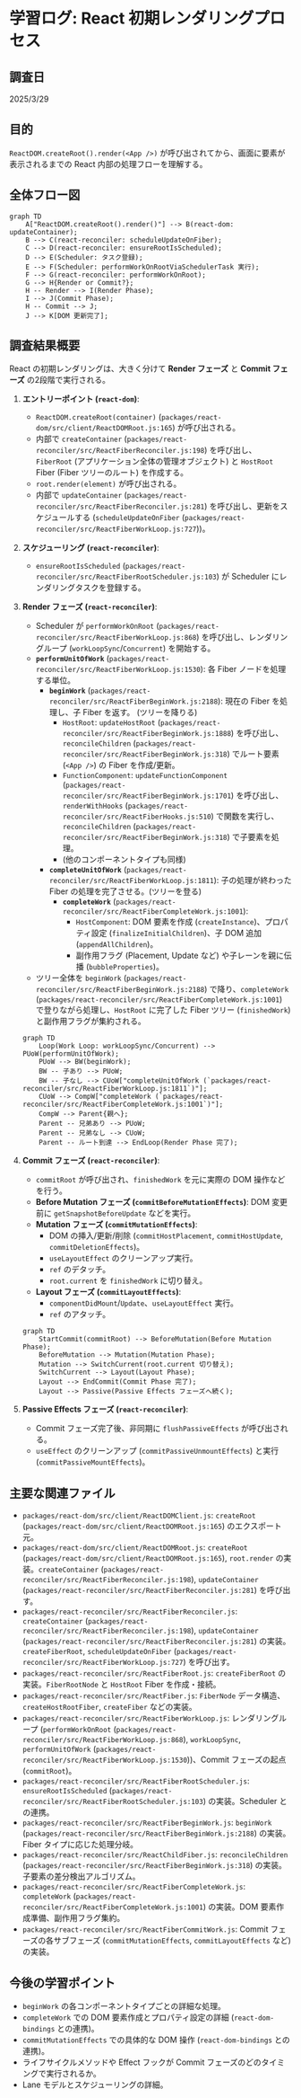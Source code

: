 # 学習ログ: React 初期レンダリングプロセス

## 調査日

2025/3/29

## 目的

`ReactDOM.createRoot().render(<App />)` が呼び出されてから、画面に要素が表示されるまでの React 内部の処理フローを理解する。

## 全体フロー図

```mermaid
graph TD
    A["ReactDOM.createRoot().render()"] --> B(react-dom: updateContainer);
    B --> C(react-reconciler: scheduleUpdateOnFiber);
    C --> D(react-reconciler: ensureRootIsScheduled);
    D --> E(Scheduler: タスク登録);
    E --> F(Scheduler: performWorkOnRootViaSchedulerTask 実行);
    F --> G(react-reconciler: performWorkOnRoot);
    G --> H{Render or Commit?};
    H -- Render --> I(Render Phase);
    I --> J(Commit Phase);
    H -- Commit --> J;
    J --> K[DOM 更新完了];
```

## 調査結果概要

React の初期レンダリングは、大きく分けて **Render フェーズ** と **Commit フェーズ** の2段階で実行される。

1.  **エントリーポイント (`react-dom`)**:
    *   `ReactDOM.createRoot(container)` (`packages/react-dom/src/client/ReactDOMRoot.js:165`) が呼び出される。
    *   内部で `createContainer` (`packages/react-reconciler/src/ReactFiberReconciler.js:198`) を呼び出し、`FiberRoot` (アプリケーション全体の管理オブジェクト) と `HostRoot` Fiber (Fiber ツリーのルート) を作成する。
    *   `root.render(element)` が呼び出される。
    *   内部で `updateContainer` (`packages/react-reconciler/src/ReactFiberReconciler.js:281`) を呼び出し、更新をスケジュールする (`scheduleUpdateOnFiber` (`packages/react-reconciler/src/ReactFiberWorkLoop.js:727`))。

2.  **スケジューリング (`react-reconciler`)**:
    *   `ensureRootIsScheduled` (`packages/react-reconciler/src/ReactFiberRootScheduler.js:103`) が Scheduler にレンダリングタスクを登録する。

3.  **Render フェーズ (`react-reconciler`)**:
    *   Scheduler が `performWorkOnRoot` (`packages/react-reconciler/src/ReactFiberWorkLoop.js:868`) を呼び出し、レンダリングループ (`workLoopSync`/`Concurrent`) を開始する。
    *   **`performUnitOfWork`** (`packages/react-reconciler/src/ReactFiberWorkLoop.js:1530`): 各 Fiber ノードを処理する単位。
        *   **`beginWork`** (`packages/react-reconciler/src/ReactFiberBeginWork.js:2188`): 現在の Fiber を処理し、子 Fiber を返す。 (ツリーを降りる)
            *   `HostRoot`: `updateHostRoot` (`packages/react-reconciler/src/ReactFiberBeginWork.js:1888`) を呼び出し、`reconcileChildren` (`packages/react-reconciler/src/ReactFiberBeginWork.js:318`) でルート要素 (`<App />`) の Fiber を作成/更新。
            *   `FunctionComponent`: `updateFunctionComponent` (`packages/react-reconciler/src/ReactFiberBeginWork.js:1701`) を呼び出し、`renderWithHooks` (`packages/react-reconciler/src/ReactFiberHooks.js:510`) で関数を実行し、`reconcileChildren` (`packages/react-reconciler/src/ReactFiberBeginWork.js:318`) で子要素を処理。
            *   (他のコンポーネントタイプも同様)
        *   **`completeUnitOfWork`** (`packages/react-reconciler/src/ReactFiberWorkLoop.js:1811`): 子の処理が終わった Fiber の処理を完了させる。(ツリーを登る)
            *   **`completeWork`** (`packages/react-reconciler/src/ReactFiberCompleteWork.js:1001`):
                *   `HostComponent`: DOM 要素を作成 (`createInstance`)、プロパティ設定 (`finalizeInitialChildren`)、子 DOM 追加 (`appendAllChildren`)。
                *   副作用フラグ (Placement, Update など) や子レーンを親に伝播 (`bubbleProperties`)。
    *   ツリー全体を `beginWork` (`packages/react-reconciler/src/ReactFiberBeginWork.js:2188`) で降り、`completeWork` (`packages/react-reconciler/src/ReactFiberCompleteWork.js:1001`) で登りながら処理し、`HostRoot` に完了した Fiber ツリー (`finishedWork`) と副作用フラグが集約される。

    ```mermaid
    graph TD
        Loop(Work Loop: workLoopSync/Concurrent) --> PUoW(performUnitOfWork);
        PUoW --> BW(beginWork);
        BW -- 子あり --> PUoW;
        BW -- 子なし --> CUoW["completeUnitOfWork (`packages/react-reconciler/src/ReactFiberWorkLoop.js:1811`)"];
        CUoW --> CompW["completeWork (`packages/react-reconciler/src/ReactFiberCompleteWork.js:1001`)"];
        CompW --> Parent{親へ};
        Parent -- 兄弟あり --> PUoW;
        Parent -- 兄弟なし --> CUoW;
        Parent -- ルート到達 --> EndLoop(Render Phase 完了);
    ```

4.  **Commit フェーズ (`react-reconciler`)**:
    *   `commitRoot` が呼び出され、`finishedWork` を元に実際の DOM 操作などを行う。
    *   **Before Mutation フェーズ (`commitBeforeMutationEffects`)**: DOM 変更前に `getSnapshotBeforeUpdate` などを実行。
    *   **Mutation フェーズ (`commitMutationEffects`)**:
        *   DOM の挿入/更新/削除 (`commitHostPlacement`, `commitHostUpdate`, `commitDeletionEffects`)。
        *   `useLayoutEffect` のクリーンアップ実行。
        *   `ref` のデタッチ。
        *   `root.current` を `finishedWork` に切り替え。
    *   **Layout フェーズ (`commitLayoutEffects`)**:
        *   `componentDidMount`/`Update`、`useLayoutEffect` 実行。
        *   `ref` のアタッチ。

    ```mermaid
    graph TD
        StartCommit(commitRoot) --> BeforeMutation(Before Mutation Phase);
        BeforeMutation --> Mutation(Mutation Phase);
        Mutation --> SwitchCurrent(root.current 切り替え);
        SwitchCurrent --> Layout(Layout Phase);
        Layout --> EndCommit(Commit Phase 完了);
        Layout --> Passive(Passive Effects フェーズへ続く);
    ```

5.  **Passive Effects フェーズ (`react-reconciler`)**:
    *   Commit フェーズ完了後、非同期に `flushPassiveEffects` が呼び出される。
    *   `useEffect` のクリーンアップ (`commitPassiveUnmountEffects`) と実行 (`commitPassiveMountEffects`)。

## 主要な関連ファイル

*   `packages/react-dom/src/client/ReactDOMClient.js`: `createRoot` (`packages/react-dom/src/client/ReactDOMRoot.js:165`) のエクスポート元。
*   `packages/react-dom/src/client/ReactDOMRoot.js`: `createRoot` (`packages/react-dom/src/client/ReactDOMRoot.js:165`), `root.render` の実装。`createContainer` (`packages/react-reconciler/src/ReactFiberReconciler.js:198`), `updateContainer` (`packages/react-reconciler/src/ReactFiberReconciler.js:281`) を呼び出す。
*   `packages/react-reconciler/src/ReactFiberReconciler.js`: `createContainer` (`packages/react-reconciler/src/ReactFiberReconciler.js:198`), `updateContainer` (`packages/react-reconciler/src/ReactFiberReconciler.js:281`) の実装。`createFiberRoot`, `scheduleUpdateOnFiber` (`packages/react-reconciler/src/ReactFiberWorkLoop.js:727`) を呼び出す。
*   `packages/react-reconciler/src/ReactFiberRoot.js`: `createFiberRoot` の実装。`FiberRootNode` と `HostRoot` Fiber を作成・接続。
*   `packages/react-reconciler/src/ReactFiber.js`: `FiberNode` データ構造、`createHostRootFiber`, `createFiber` などの実装。
*   `packages/react-reconciler/src/ReactFiberWorkLoop.js`: レンダリングループ (`performWorkOnRoot` (`packages/react-reconciler/src/ReactFiberWorkLoop.js:868`), `workLoopSync`, `performUnitOfWork` (`packages/react-reconciler/src/ReactFiberWorkLoop.js:1530`))、Commit フェーズの起点 (`commitRoot`)。
*   `packages/react-reconciler/src/ReactFiberRootScheduler.js`: `ensureRootIsScheduled` (`packages/react-reconciler/src/ReactFiberRootScheduler.js:103`) の実装。Scheduler との連携。
*   `packages/react-reconciler/src/ReactFiberBeginWork.js`: `beginWork` (`packages/react-reconciler/src/ReactFiberBeginWork.js:2188`) の実装。Fiber タイプに応じた処理分岐。
*   `packages/react-reconciler/src/ReactChildFiber.js`: `reconcileChildren` (`packages/react-reconciler/src/ReactFiberBeginWork.js:318`) の実装。子要素の差分検出アルゴリズム。
*   `packages/react-reconciler/src/ReactFiberCompleteWork.js`: `completeWork` (`packages/react-reconciler/src/ReactFiberCompleteWork.js:1001`) の実装。DOM 要素作成準備、副作用フラグ集約。
*   `packages/react-reconciler/src/ReactFiberCommitWork.js`: Commit フェーズの各サブフェーズ (`commitMutationEffects`, `commitLayoutEffects` など) の実装。

## 今後の学習ポイント

*   `beginWork` の各コンポーネントタイプごとの詳細な処理。
*   `completeWork` での DOM 要素作成とプロパティ設定の詳細 (`react-dom-bindings` との連携)。
*   `commitMutationEffects` での具体的な DOM 操作 (`react-dom-bindings` との連携)。
*   ライフサイクルメソッドや Effect フックが Commit フェーズのどのタイミングで実行されるか。
*   Lane モデルとスケジューリングの詳細。
